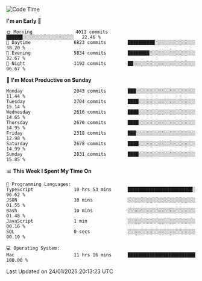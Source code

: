 <!--START_SECTION:waka-->
![Code Time](http://img.shields.io/badge/Code%20Time-4%2C773%20hrs%2024%20mins-blue)

**I'm an Early 🐤** 

```text
🌞 Morning                4011 commits        ██████░░░░░░░░░░░░░░░░░░░   22.46 % 
🌆 Daytime                6823 commits        ██████████░░░░░░░░░░░░░░░   38.20 % 
🌃 Evening                5834 commits        ████████░░░░░░░░░░░░░░░░░   32.67 % 
🌙 Night                  1192 commits        ██░░░░░░░░░░░░░░░░░░░░░░░   06.67 % 
```
📅 **I'm Most Productive on Sunday** 

```text
Monday                   2043 commits        ███░░░░░░░░░░░░░░░░░░░░░░   11.44 % 
Tuesday                  2704 commits        ████░░░░░░░░░░░░░░░░░░░░░   15.14 % 
Wednesday                2616 commits        ████░░░░░░░░░░░░░░░░░░░░░   14.65 % 
Thursday                 2670 commits        ████░░░░░░░░░░░░░░░░░░░░░   14.95 % 
Friday                   2318 commits        ███░░░░░░░░░░░░░░░░░░░░░░   12.98 % 
Saturday                 2678 commits        ████░░░░░░░░░░░░░░░░░░░░░   14.99 % 
Sunday                   2831 commits        ████░░░░░░░░░░░░░░░░░░░░░   15.85 % 
```


📊 **This Week I Spent My Time On** 

```text
💬 Programming Languages: 
TypeScript               10 hrs 53 mins      ████████████████████████░   96.62 % 
JSON                     10 mins             ░░░░░░░░░░░░░░░░░░░░░░░░░   01.55 % 
Bash                     10 mins             ░░░░░░░░░░░░░░░░░░░░░░░░░   01.48 % 
JavaScript               1 min               ░░░░░░░░░░░░░░░░░░░░░░░░░   00.16 % 
SQL                      0 secs              ░░░░░░░░░░░░░░░░░░░░░░░░░   00.10 % 

💻 Operating System: 
Mac                      11 hrs 16 mins      █████████████████████████   100.00 % 
```


 Last Updated on 24/01/2025 20:13:23 UTC
<!--END_SECTION:waka-->
